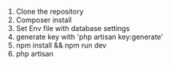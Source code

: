 1. Clone the repository
2. Composer install
3. Set Env file with database settings
4. generate key with 'php artisan key:generate'
5. npm install && npm run dev
6. php artisan 
